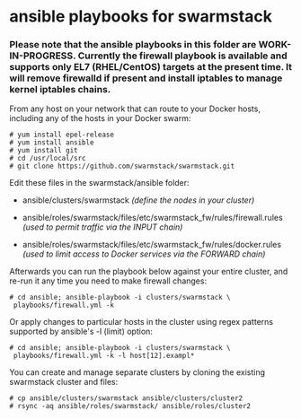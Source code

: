 # ansible playbooks for swarmstack

### Please note that the ansible playbooks in this folder are WORK-IN-PROGRESS. Currently the firewall playbook is available and supports only EL7 (RHEL/CentOS) targets at the present time. It will remove firewalld if present and install iptables to manage kernel iptables chains.

From any host on your network that can route to your Docker hosts, including any of the hosts in your Docker swarm:

```
# yum install epel-release
# yum install ansible
# yum install git
# cd /usr/local/src
# git clone https://github.com/swarmstack/swarmstack.git

```

Edit these files in the swarmstack/ansible folder: 

* ansible/clusters/swarmstack _(define the nodes in your cluster)_

* ansible/roles/swarmstack/files/etc/swarmstack_fw/rules/firewall.rules _(used to permit traffic via the INPUT chain)_

* ansible/roles/swarmstack/files/etc/swarmstack_fw/rules/docker.rules _(used to limit access to Docker services via the FORWARD chain)_

Afterwards you can run the playbook below against your entire cluster, and re-run it any time you need to make firewall changes:

```
# cd ansible; ansible-playbook -i clusters/swarmstack \
 playbooks/firewall.yml -k

```
Or apply changes to particular hosts in the cluster using regex patterns supported by ansible's -l (limit) option:
```
# cd ansible; ansible-playbook -i clusters/swarmstack \
 playbooks/firewall.yml -k -l host[12].exampl*
```

You can create and manage separate clusters by cloning the existing swarmstack cluster and files:
```
# cp ansible/clusters/swarmstack ansible/clusters/cluster2
# rsync -aq ansible/roles/swarmstack/ ansible/roles/cluster2
```
